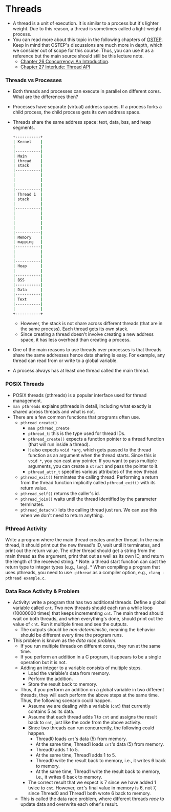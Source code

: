# Threads

* A thread is a unit of execution. It is similar to a process but it's lighter weight. Due to this
  reason, a thread is sometimes called a light-weight process.
* You can read more about this topic in the following chapters of
  [OSTEP](https://pages.cs.wisc.edu/~remzi/OSTEP/). Keep in mind that OSTEP's discussions are much
  more in depth, which we consider out of scope for this course. Thus, you can use it as a reference
  but the main source should still be this lecture note.
    * [Chapter 26 Concurrency: An
      Introduction](https://pages.cs.wisc.edu/~remzi/OSTEP/threads-intro.pdf).
    * [Chapter 27 Interlude: Thread API](https://pages.cs.wisc.edu/~remzi/OSTEP/threads-api.pdf)

### Threads vs Processes

* Both threads and processes can execute in parallel on different cores. What are the differences
  then?
* Processes have separate (virtual) address spaces. If a process forks a child process, the child
  process gets its own address space.
* Threads share the same address space: text, data, bss, and heap segments.

  ```bash
  +-----------+
  | Kernel    |
  |           |
  |-----------|
  | Main      |
  | thread    |
  | stack     |
  |-----------|
  |           |
  |           |
  |           |
  |-----------|
  | Thread 1  |
  | stack     |
  |           |
  |-----------|
  |           |
  |           |
  |           |
  |           |
  |-----------|
  | Memory    |
  | mapping   |
  |-----------|
  |           |
  |           |
  |-----------|
  | Heap      |
  |           |
  |-----------|
  | BSS       |
  |-----------|
  | Data      |
  |-----------|
  | Text      |
  |-----------|
  |           |
  +-----------+
  ```

    * However, the stack is not share across different threads (that are in the same process). Each
      thread gets its own stack.
    * Since creating a thread doesn't involve creating a new address space, it has less overhead
      than creating a process.
* One of the main reasons to use threads over processes is that threads share the same addresses
  hence data sharing is easy. For example, any thread can read from or write to a global variable.
* A process always has at least one thread called the main thread.

### POSIX Threads

* POSIX threads (pthreads) is a popular interface used for thread management.
* `man pthreads` explains pthreads in detail, including what exactly is shared across threads and
  what is not.
* There are a few common functions that programs often use.
    * `pthread_create()`
        * `man pthread_create`
        * `pthread_t`: this is the type used for thread IDs.
        * `pthread_create()` expects a function pointer to a thread function (that will run inside a
          thread).
        * It also expects `void *arg`, which gets passed to the thread function as an argument when
          the thread starts. Since this is `void *`, you can cast any pointer. If you want to pass
          multiple arguments, you can create a `struct` and pass the pointer to it.
        * `pthread_attr_t` specifies various attributes of the new thread.
    * `pthread_exit()` terminates the calling thread. Performing a return from the thread function
      implicitly called `pthread_exit()` with its return value.
    * `pthread_self()` returns the caller's id.
    * `pthread_join()` waits until the thread identified by the parameter terminates.
    * `pthread_detach()` lets the calling thread just run. We can use this when we don't need to
      return anything.

### Pthread Activity

Write a program where the main thread creates another thread. In the main thread, it should print
out the new thread's ID, wait until it terminates, and print out the return value. The other thread
should get a string from the main thread as the argument, print that out as well as its own ID, and
return the length of the received string.
    * Note: a thread start function can cast the return type to integer types (e.g., `long`).
    * When compiling a program that uses pthreads, you need to use `-pthread` as a compiler option,
      e.g., `clang -pthread example.c`.

### Data Race Activity & Problem

* Activity: write a program that has two additional threads. Define a global variable called
  `cnt`. Two new threads should each run a while loop (10000000 times) that keeps incrementing
  `cnt`. The main thread should wait on both threads, and when everything's done, should
  print out the value of `cnt`. Run it multiple times and see the outputs.
    * The outputs should be *non-deterministic*, meaning the behavior should be different every time
      the program runs.
* This problem is known as the *data race problem*.
    * If you run multiple threads on different cores, they run at the same time.
    * If you perform an addition in a C program, it appears to be a single operation but it is not.
    * Adding an integer to a variable consists of multiple steps.
        * Load the variable's data from memory.
        * Perform the addition.
        * Store the result back to memory.
    * Thus, if you perform an addition on a global variable in two different threads, they will each
      perform the above steps at the same time. Thus, the following scenario could happen.
        * Assume we are dealing with a variable (`cnt`) that currently contains 5 as its data.
        * Assume that each thread adds 1 to `cnt` and assigns the result back to `cnt`, just like
          the code from the above activity.
        * Since two threads can run concurrently, the following could happen.
            * Thread0 loads `cnt`'s data (5) from memory.
            * At the same time, Thread1 loads `cnt`'s data (5) from memory.
            * Thread0 adds 1 to 5.
            * At the same time, Thread1 adds 1 to 5.
            * Thread0 write the result back to memory, i.e., it writes 6 back to memory.
            * At the same time, Thread1 write the result back to memory, i.e., it writes 6 back to
              memory.
        * The correct result that we expect is 7 since we have added 1 twice to `cnt`. However,
          `cnt`'s final value in memory is 6, not 7, since Thread0 and Thread1 both wrote 6 back to
          memory.
    * This is called the data race problem, where different threads *race* to update data and
      overwrite each other's result.
